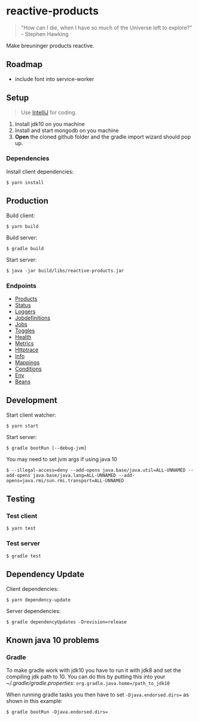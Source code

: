 # reactive-products

> "How can I die, when I have so much of the Universe left to explore?" - Stephen Hawking

Make breuninger products reactive.

## Roadmap

* include font into service-worker

## Setup

> Use [IntelliJ](https://www.jetbrains.com/idea/download) for coding.
1. Install jdk10 on you machine 
2. Install and start mongodb on you machine
3. **Open** the cloned github folder and the gradle import wizard should pop up.

### Dependencies

Install client dependencies:

    $ yarn install

## Production

Build client:

    $ yarn build

Build server:

    $ gradle build

Start server:

    $ java -jar build/libs/reactive-products.jar

### Endpoints

* [Products](http://localhost:4242/reactive-products/products?take=10)
* [Status](http://localhost:4242/reactive-products/internal/status)
* [Loggers](http://localhost:4242/reactive-products/internal/loggers)
* [Jobdefinitions](http://localhost:4242/reactive-products/internal/jobdefinitions)
* [Jobs](http://localhost:4242/reactive-products/internal/jobs)
* [Toggles](http://localhost:4242/reactive-products/internal/toggles/console/index)
* [Health](http://localhost:4242/reactive-products/internal/health)
* [Metrics](http://localhost:4242/reactive-products/internal/metrics)
* [Httptrace](http://localhost:4242/reactive-products/internal/httptrace)
* [Info](http://localhost:4242/reactive-products/internal/info)
* [Mappings](http://localhost:4242/reactive-products/internal/mappings)
* [Conditions](http://localhost:4242/reactive-products/internal/conditions)
* [Env](http://localhost:4242/reactive-products/internal/env)
* [Beans](http://localhost:4242/reactive-products/internal/beans)

## Development

Start client watcher:

    $ yarn start

Start server:

    $ gradle bootRun [--debug-jvm]
    
You may need to set jvm args if using java 10

    $ --illegal-access=deny --add-opens java.base/java.util=ALL-UNNAMED --add-opens java.base/java.lang=ALL-UNNAMED --add-opens=java.rmi/sun.rmi.transport=ALL-UNNAMED

## Testing

### Test client

    $ yarn test

### Test server

    $ gradle test

## Dependency Update

Client dependencies:

    $ yarn dependency-update

Server dependencies:

    $ gradle dependencyUpdates -Drevision=release

## Known java 10 problems

### Gradle

To make gradle work with jdk10 you have to run it with jdk8 and set the compiling jdk path to 10.
You can do this by putting this into your *~/.gradle/gradle.properties*: `org.gradle.java.home=/path_to_jdk10`

When running gradle tasks you then have to set `-Djava.endorsed.dirs=` as shown in this example:

    $ gradle bootRun -Djava.endorsed.dirs=
